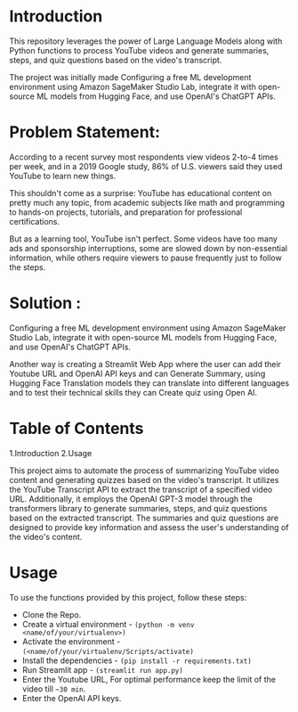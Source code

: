 # Introduction 

This repository leverages the power of Large Language Models along with Python functions to process YouTube videos and generate summaries, steps, and quiz questions based on the video's transcript.

The project was initially made Configuring a free ML development environment using Amazon SageMaker Studio Lab, integrate it with open-source ML models from Hugging Face, and use OpenAI's ChatGPT APIs.

# Problem Statement: 
According to a recent survey most respondents view videos 2-to-4 times per week, and in a 2019 Google study, 86% of U.S. viewers said they used YouTube to learn new things.

This shouldn't come as a surprise: YouTube has educational content on pretty much any topic, from academic subjects like math and programming to hands-on projects, tutorials, and preparation for professional certifications.

But as a learning tool, YouTube isn't perfect. Some videos have too many ads and sponsorship interruptions, some are slowed down by non-essential information, while others require viewers to pause frequently just to follow the steps.

# Solution :

Configuring a free ML development environment using Amazon SageMaker Studio Lab, integrate it with open-source ML models from Hugging Face, and use OpenAI's ChatGPT APIs.


Another way is creating a Streamlit Web App where the user can add their Youtube URL and OpenAI API keys and can Generate Summary, using Hugging Face Translation models they can translate into different languages and to test their technical skills they can Create quiz using Open AI.

# Table of Contents
1.Introduction
2.Usage

This project aims to automate the process of summarizing YouTube video content and generating quizzes based on the video's transcript. It utilizes the YouTube Transcript API to extract the transcript of a specified video URL. Additionally, it employs the OpenAI GPT-3 model through the transformers library to generate summaries, steps, and quiz questions based on the extracted transcript. The summaries and quiz questions are designed to provide key information and assess the user's understanding of the video's content.

# Usage
To use the functions provided by this project, follow these steps:

* Clone the Repo. 
* Create a virtual environment - `(python -m venv <name/of/your/virtualenv>)`
* Activate the environment - `(<name/of/your/virtualenv/Scripts/activate)`
* Install the dependencies - `(pip install -r requirements.txt)`
* Run Streamlit app - `(streamlit run app.py)`
* Enter the Youtube URL, For optimal performance keep the limit of the video till `~30 min`.
* Enter the OpenAI API keys.  
